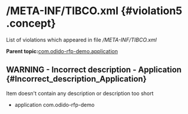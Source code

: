 # /META-INF/TIBCO.xml {#violation5 .concept}

List of violations which appeared in file */META-INF/TIBCO.xml*

**Parent topic:**[com.odido-rfp-demo.application](../../../qa/projects/com.odido-rfp-demo.application.md)

## WARNING - Incorrect description - Application {#Incorrect_description_Application}

Item doesn't contain any description or description too short

-   application com.odido-rfp-demo

